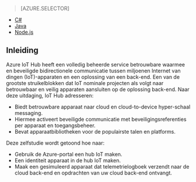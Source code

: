 > [AZURE.SELECTOR]
- [C#](../articles/iot-hub/iot-hub-csharp-csharp-getstarted.md)
- [Java](../articles/iot-hub/iot-hub-java-java-getstarted.md)
- [Node.js](../articles/iot-hub/iot-hub-node-node-getstarted.md)

## <a name="introduction"></a>Inleiding

Azure IoT Hub heeft een volledig beheerde service betrouwbare waarmee en beveiligde bidirectionele communicatie tussen miljoenen Internet van dingen (IoT)-apparaten en een oplossing van een back-end. Een van de grootste struikelblokken dat IoT nominale projecten als volgt naar betrouwbaar en veilig apparaten aansluiten op de oplossing back-end. Naar deze uitdaging, IoT Hub adresseren:

- Biedt betrouwbare apparaat naar cloud en cloud-to-device hyper-schaal messaging.
- Hiermee activeert beveiligde communicatie met beveiligingsreferenties per apparaat en toegangsbeheer.
- Bevat apparaatbibliotheken voor de populairste talen en platforms.

Deze zelfstudie wordt getoond hoe naar:

- Gebruik de Azure-portal een hub IoT maken.
- Een identiteit apparaat in de hub IoT maken.
- Maak een gesimuleerd apparaat dat telemetrielogboek verzendt naar de cloud back-end en opdrachten van uw cloud back-end ontvangt.